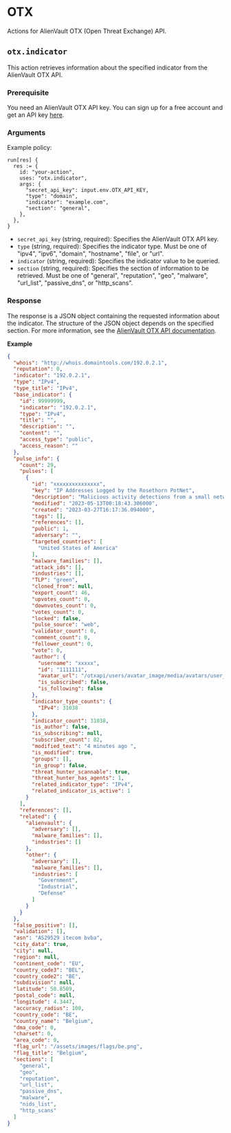 # OTX

Actions for AlienVault OTX (Open Threat Exchange) API.

## `otx.indicator`

This action retrieves information about the specified indicator from the AlienVault OTX API.

### Prerequisite

You need an AlienVault OTX API key. You can sign up for a free account and get an API key [here](https://otx.alienvault.com/).

### Arguments

Example policy:

```rego
run[res] {
  res := {
    id: "your-action",
    uses: "otx.indicator",
    args: {
      "secret_api_key": input.env.OTX_API_KEY,
      "type": "domain",
      "indicator": "example.com",
      "section": "general",
    },
  },
}
```

- `secret_api_key` (string, required): Specifies the AlienVault OTX API key.
- `type` (string, required): Specifies the indicator type. Must be one of "ipv4", "ipv6", "domain", "hostname", "file", or "url".
- `indicator` (string, required): Specifies the indicator value to be queried.
- `section` (string, required): Specifies the section of information to be retrieved. Must be one of "general", "reputation", "geo", "malware", "url_list", "passive_dns", or "http_scans".

### Response

The response is a JSON object containing the requested information about the indicator. The structure of the JSON object depends on the specified section. For more information, see the [AlienVault OTX API documentation](https://otx.alienvault.com/assets/static/external_api.html).

**Example**

```json
{
  "whois": "http://whois.domaintools.com/192.0.2.1",
  "reputation": 0,
  "indicator": "192.0.2.1",
  "type": "IPv4",
  "type_title": "IPv4",
  "base_indicator": {
    "id": 99999999,
    "indicator": "192.0.2.1",
    "type": "IPv4",
    "title": "",
    "description": "",
    "content": "",
    "access_type": "public",
    "access_reason": ""
  },
  "pulse_info": {
    "count": 29,
    "pulses": [
      {
        "id": "xxxxxxxxxxxxxxx",
        "key": "IP Addresses Logged by the Rosethorn PotNet",
        "description": "Malicious activity detections from a small network of honeypots that spans multiple ISPs and geographic locations.\n\nBehavior is logged on ports 23, 80, 3306, and 5900.",
        "modified": "2023-05-13T00:18:43.306000",
        "created": "2023-03-27T16:17:36.094000",
        "tags": [],
        "references": [],
        "public": 1,
        "adversary": "",
        "targeted_countries": [
          "United States of America"
        ],
        "malware_families": [],
        "attack_ids": [],
        "industries": [],
        "TLP": "green",
        "cloned_from": null,
        "export_count": 46,
        "upvotes_count": 0,
        "downvotes_count": 0,
        "votes_count": 0,
        "locked": false,
        "pulse_source": "web",
        "validator_count": 0,
        "comment_count": 0,
        "follower_count": 0,
        "vote": 0,
        "author": {
          "username": "xxxxx",
          "id": "1111111",
          "avatar_url": "/otxapi/users/avatar_image/media/avatars/user_217809/resized/80/avatar_3b9c358f36.png",
          "is_subscribed": false,
          "is_following": false
        },
        "indicator_type_counts": {
          "IPv4": 31038
        },
        "indicator_count": 31038,
        "is_author": false,
        "is_subscribing": null,
        "subscriber_count": 82,
        "modified_text": "4 minutes ago ",
        "is_modified": true,
        "groups": [],
        "in_group": false,
        "threat_hunter_scannable": true,
        "threat_hunter_has_agents": 1,
        "related_indicator_type": "IPv4",
        "related_indicator_is_active": 1
      }
    ],
    "references": [],
    "related": {
      "alienvault": {
        "adversary": [],
        "malware_families": [],
        "industries": []
      },
      "other": {
        "adversary": [],
        "malware_families": [],
        "industries": [
          "Government",
          "Industrial",
          "Defense"
        ]
      }
    }
  },
  "false_positive": [],
  "validation": [],
  "asn": "AS29529 itecom bvba",
  "city_data": true,
  "city": null,
  "region": null,
  "continent_code": "EU",
  "country_code3": "BEL",
  "country_code2": "BE",
  "subdivision": null,
  "latitude": 50.8509,
  "postal_code": null,
  "longitude": 4.3447,
  "accuracy_radius": 100,
  "country_code": "BE",
  "country_name": "Belgium",
  "dma_code": 0,
  "charset": 0,
  "area_code": 0,
  "flag_url": "/assets/images/flags/be.png",
  "flag_title": "Belgium",
  "sections": [
    "general",
    "geo",
    "reputation",
    "url_list",
    "passive_dns",
    "malware",
    "nids_list",
    "http_scans"
  ]
}

```